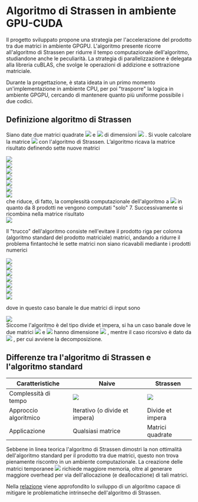 # Algoritmo di Strassen in ambiente GPU-CUDA
Il progetto sviluppato propone una strategia per l'accelerazione del prodotto tra due matrici in ambiente GPGPU. L'algoritmo presente ricorre all'algoritmo di Strassen per ridurre il tempo computazionale dell'algoritmo, studiandone anche le peculiarità.
La strategia di parallelizzazione è delegata alla libreria cuBLAS, che svolge le operazioni di addizione e sottrazione matriciale.

Durante la progettazione, è stata ideata in un primo momento un'implementazione in ambiente CPU, per poi "trasporre" la logica in ambiente GPGPU, cercando di mantenere quanto più uniforme possibile i due codici.

## Definizione algoritmo di Strassen
Siano date due matrici quadrate <picture>
  <source media="(prefers-color-scheme: dark)" srcset="https://latex.codecogs.com/svg.image?\color{White}\mathbf{A}">
  <source media="(prefers-color-scheme: light)" srcset="https://latex.codecogs.com/svg.image?\mathbf{A}">
  <img src="https://latex.codecogs.com/svg.image?\mathbf{A}">
</picture> e <picture>
  <source media="(prefers-color-scheme: dark)" srcset="https://latex.codecogs.com/svg.image?\color{White}\mathbf{B}">
  <source media="(prefers-color-scheme: light)" srcset="https://latex.codecogs.com/svg.image?\mathbf{B}">
  <img src="https://latex.codecogs.com/svg.image?\mathbf{B}">
</picture> di dimensioni <picture>
  <source media="(prefers-color-scheme: dark)" srcset="https://latex.codecogs.com/svg.image?\color{White}n\times&space;n">
  <source media="(prefers-color-scheme: light)" srcset="https://latex.codecogs.com/svg.image?n\times&space;n">
  <img src="https://latex.codecogs.com/svg.image?n\times&space;n">
</picture>. Si vuole calcolare la matrice <picture>
  <source media="(prefers-color-scheme: dark)" srcset="https://latex.codecogs.com/svg.image?\color{White}\mathbf{C}=\mathbf{A}\times\mathbf{B}">
  <source media="(prefers-color-scheme: light)" srcset="https://latex.codecogs.com/svg.image?\mathbf{C}=\mathbf{A}\times\mathbf{B}">
  <img src="https://latex.codecogs.com/svg.image?\mathbf{C}=\mathbf{A}\times\mathbf{B}">
</picture> con l'algoritmo di Strassen.
L’algoritmo ricava la matrice risultato definendo sette nuove matrici

<picture>
  <source media="(prefers-color-scheme: dark)" srcset="https://latex.codecogs.com/svg.image?\large&space;\color{White}\mathbf{M}_1=(\mathbf{A}_{11}&plus;\mathbf{A}_{22})(\mathbf{B}_{11}&plus;\mathbf{B}_{22})">
  <source media="(prefers-color-scheme: light)" srcset="https://latex.codecogs.com/svg.image?\large&space;\mathbf{M}_1=(\mathbf{A}_{11}&plus;\mathbf{A}_{22})(\mathbf{B}_{11}&plus;\mathbf{B}_{22})">
  <img src="https://latex.codecogs.com/svg.image?\large&space;\mathbf{M}_1=(\mathbf{A}_{11}&plus;\mathbf{A}_{22})(\mathbf{B}_{11}&plus;\mathbf{B}_{22})">
</picture>
<br>
<picture>
  <source media="(prefers-color-scheme: dark)" srcset="https://latex.codecogs.com/svg.image?\large&space;\color{White}\mathbf{M}_2=(\mathbf{A}_{21}&plus;\mathbf{A}_{22})\mathbf{B}_{11}">
  <source media="(prefers-color-scheme: light)" srcset="https://latex.codecogs.com/svg.image?\large&space;\mathbf{M}_2=(\mathbf{A}_{21}&plus;\mathbf{A}_{22})\mathbf{B}_{11}">
  <img src="https://latex.codecogs.com/svg.image?\large&space;\mathbf{M}_2=(\mathbf{A}_{21}&plus;\mathbf{A}_{22})\mathbf{B}_{11}">
</picture>
<br>
<picture>
  <source media="(prefers-color-scheme: dark)" srcset="https://latex.codecogs.com/svg.image?\large&space;\color{White}\mathbf{M}_3=\mathbf{A}_{11}(\mathbf{B}_{12}-\mathbf{B}_{22})">
  <source media="(prefers-color-scheme: light)" srcset="https://latex.codecogs.com/svg.image?\large&space;\mathbf{M}_3=\mathbf{A}_{11}(\mathbf{B}_{12}-\mathbf{B}_{22})">
  <img src="https://latex.codecogs.com/svg.image?\large&space;\mathbf{M}_3=\mathbf{A}_{11}(\mathbf{B}_{12}-\mathbf{B}_{22})">
</picture>
<br>
<picture>
  <source media="(prefers-color-scheme: dark)" srcset="https://latex.codecogs.com/svg.image?\large&space;\color{White}\mathbf{M}_4=\mathbf{A}_{22}(\mathbf{B}_{21}-\mathbf{B}_{11})">
  <source media="(prefers-color-scheme: light)" srcset="https://latex.codecogs.com/svg.image?\large&space;\mathbf{M}_4=\mathbf{A}_{22}(\mathbf{B}_{21}-\mathbf{B}_{11})">
  <img src="https://latex.codecogs.com/svg.image?\large&space;\mathbf{M}_4=\mathbf{A}_{22}(\mathbf{B}_{21}-\mathbf{B}_{11})">
</picture>
<br>
<picture>
  <source media="(prefers-color-scheme: dark)" srcset="https://latex.codecogs.com/svg.image?\large&space;\color{White}\mathbf{M}_5=(\mathbf{A}_{11}&plus;\mathbf{A}_{12})\mathbf{B}_{22}">
  <source media="(prefers-color-scheme: light)" srcset="https://latex.codecogs.com/svg.image?\large&space;\mathbf{M}_5=(\mathbf{A}_{11}&plus;\mathbf{A}_{12})\mathbf{B}_{22}">
  <img src="https://latex.codecogs.com/svg.image?\large&space;\mathbf{M}_5=(\mathbf{A}_{11}&plus;\mathbf{A}_{12})\mathbf{B}_{22}">
</picture>
<br>
<picture>
  <source media="(prefers-color-scheme: dark)" srcset="https://latex.codecogs.com/svg.image?\large&space;\color{White}\mathbf{M}_6=(\mathbf{A}_{21}-\mathbf{A}_{11})(\mathbf{B}_{11}&plus;\mathbf{B}_{12})">
  <source media="(prefers-color-scheme: light)" srcset="https://latex.codecogs.com/svg.image?\large&space;\mathbf{M}_6=(\mathbf{A}_{21}-\mathbf{A}_{11})(\mathbf{B}_{11}&plus;\mathbf{B}_{12})">
  <img src="https://latex.codecogs.com/svg.image?\large&space;\mathbf{M}_6=(\mathbf{A}_{21}-\mathbf{A}_{11})(\mathbf{B}_{11}&plus;\mathbf{B}_{12})">
</picture>
<br>
<picture>
  <source media="(prefers-color-scheme: dark)" srcset="https://latex.codecogs.com/svg.image?\large&space;\color{White}\mathbf{M}_7=(\mathbf{A}_{12}-\mathbf{A}_{22})(\mathbf{B}_{21}&plus;\mathbf{B}_{22})">
  <source media="(prefers-color-scheme: light)" srcset="https://latex.codecogs.com/svg.image?\large&space;\mathbf{M}_7=(\mathbf{A}_{12}-\mathbf{A}_{22})(\mathbf{B}_{21}&plus;\mathbf{B}_{22})">
  <img src="https://latex.codecogs.com/svg.image?\large&space;\mathbf{M}_7=(\mathbf{A}_{12}-\mathbf{A}_{22})(\mathbf{B}_{21}&plus;\mathbf{B}_{22})">
</picture>
<br>
che riduce, di fatto, la complessità computazionale dell'algoritmo a <picture>
  <source media="(prefers-color-scheme: dark)" srcset="https://latex.codecogs.com/svg.image?\color{White}O(n^{\log_27})">
  <source media="(prefers-color-scheme: light)" srcset="https://latex.codecogs.com/svg.image?O(n^{\log_27})">
  <img src="https://latex.codecogs.com/svg.image?O(n^{\log_27})">
</picture> in quanto da 8 prodotti ne vengono computati "solo" 7. Successivamente si ricombina nella matrice risultato

<br>
<picture>
  <source media="(prefers-color-scheme: dark)" srcset="https://latex.codecogs.com/svg.image?\large&space;\color{White}\begin{pmatrix}\mathbf{C}_{11}&\mathbf{C}_{12}\\\mathbf{C}_{21}&\mathbf{C}_{22}\end{pmatrix}=\begin{pmatrix}\mathbf{M}_1&plus;\mathbf{M}_4-\mathbf{M}_5&plus;\mathbf{M}_7&\mathbf{M}_3&plus;\mathbf{M}_5\\\mathbf{M}_2&plus;\mathbf{M}_4&\mathbf{M}_1-\mathbf{M}_2&plus;\mathbf{M}_3&plus;\mathbf{M}_6\end{pmatrix}">
  <source media="(prefers-color-scheme: light)" srcset="https://latex.codecogs.com/svg.image?\large&space;\begin{pmatrix}\mathbf{C}_{11}&\mathbf{C}_{12}\\\mathbf{C}_{21}&\mathbf{C}_{22}\end{pmatrix}=\begin{pmatrix}\mathbf{M}_1&plus;\mathbf{M}_4-\mathbf{M}_5&plus;\mathbf{M}_7&\mathbf{M}_3&plus;\mathbf{M}_5\\\mathbf{M}_2&plus;\mathbf{M}_4&\mathbf{M}_1-\mathbf{M}_2&plus;\mathbf{M}_3&plus;\mathbf{M}_6\end{pmatrix}">
  <img src="https://latex.codecogs.com/svg.image?\large&space;\begin{pmatrix}\mathbf{C}_{11}&\mathbf{C}_{12}\\\mathbf{C}_{21}&\mathbf{C}_{22}\end{pmatrix}=\begin{pmatrix}\mathbf{M}_1&plus;\mathbf{M}_4-\mathbf{M}_5&plus;\mathbf{M}_7&\mathbf{M}_3&plus;\mathbf{M}_5\\\mathbf{M}_2&plus;\mathbf{M}_4&\mathbf{M}_1-\mathbf{M}_2&plus;\mathbf{M}_3&plus;\mathbf{M}_6\end{pmatrix}">
</picture>


Il "trucco" dell'algoritmo consiste nell'evitare il prodotto riga per colonna (algoritmo standard del prodotto matriciale) matrici, andando a ridurre il problema fintantoché le sette matrici non siano ricavabili mediante i prodotti numerici

<picture>
  <source media="(prefers-color-scheme: dark)" srcset="https://latex.codecogs.com/svg.image?\large\color{White}\mathbf{M}_1=(a_{11}&plus;a_{22})(b_{11}&plus;b_{22})">
  <source media="(prefers-color-scheme: light)" srcset="https://latex.codecogs.com/svg.image?\large\mathbf{M}_1=(a_{11}&plus;a_{22})(b_{11}&plus;b_{22})">
  <img src="https://latex.codecogs.com/svg.image?\large\mathbf{M}_1=(a_{11}&plus;a_{22})(b_{11}&plus;b_{22})">
</picture>
<br>
<picture>
  <source media="(prefers-color-scheme: dark)" srcset="https://latex.codecogs.com/svg.image?\large\color{White}\mathbf{M}_2=(a_{21}&plus;a_{22})b_{11}">
  <source media="(prefers-color-scheme: light)" srcset="https://latex.codecogs.com/svg.image?\large\mathbf{M}_2=(a_{21}&plus;a_{22})b_{11}">
  <img src="https://latex.codecogs.com/svg.image?\large\mathbf{M}_2=(a_{21}&plus;a_{22})b_{11}">
</picture>
<br>
<picture>
  <source media="(prefers-color-scheme: dark)" srcset="https://latex.codecogs.com/svg.image?\large\color{White}\mathbf{M}_3=a_{11}(b_{12}-b_{22})">
  <source media="(prefers-color-scheme: light)" srcset="https://latex.codecogs.com/svg.image?\large\mathbf{M}_3=a_{11}(b_{12}-b_{22})">
  <img src="https://latex.codecogs.com/svg.image?\large\mathbf{M}_3=a_{11}(b_{12}-b_{22})">
</picture>
<br>
<picture>
  <source media="(prefers-color-scheme: dark)" srcset="https://latex.codecogs.com/svg.image?\large\color{White}\mathbf{M}_4=a_{22}(b_{21}-b_{11})">
  <source media="(prefers-color-scheme: light)" srcset="https://latex.codecogs.com/svg.image?\large\mathbf{M}_4=a_{22}(b_{21}-b_{11})">
  <img src="https://latex.codecogs.com/svg.image?\large\mathbf{M}_4=a_{22}(b_{21}-b_{11})">
</picture>
<br>
<picture>
  <source media="(prefers-color-scheme: dark)" srcset="https://latex.codecogs.com/svg.image?\large\color{White}\mathbf{M}_5=(a_{11}&plus;a_{12})b_{22}">
  <source media="(prefers-color-scheme: light)" srcset="https://latex.codecogs.com/svg.image?\large\mathbf{M}_5=(a_{11}&plus;a_{12})b_{22}">
  <img src="https://latex.codecogs.com/svg.image?\large\mathbf{M}_5=(a_{11}&plus;a_{12})b_{22}">
</picture>
<br>
<picture>
  <source media="(prefers-color-scheme: dark)" srcset="https://latex.codecogs.com/svg.image?\large\color{White}\mathbf{M}_6=(a_{21}-a_{11})(b_{11}&plus;b_{12})">
  <source media="(prefers-color-scheme: light)" srcset="https://latex.codecogs.com/svg.image?\large\mathbf{M}_6=(a_{21}-a_{11})(b_{11}&plus;b_{12})">
  <img src="https://latex.codecogs.com/svg.image?\large\mathbf{M}_6=(a_{21}-a_{11})(b_{11}&plus;b_{12})">
</picture>
<br>
<picture>
  <source media="(prefers-color-scheme: dark)" srcset="https://latex.codecogs.com/svg.image?\large\color{White}\mathbf{M}_7=(a_{12}-a_{22})(b_{21}&plus;b_{22})">
  <source media="(prefers-color-scheme: light)" srcset="https://latex.codecogs.com/svg.image?\large\mathbf{M}_7=(a_{12}-a_{22})(b_{21}&plus;b_{22})">
  <img src="https://latex.codecogs.com/svg.image?\large\mathbf{M}_7=(a_{12}-a_{22})(b_{21}&plus;b_{22})">
</picture>


dove in questo caso banale le due matrici di input sono


<picture>
  <source media="(prefers-color-scheme: dark)" srcset="https://latex.codecogs.com/svg.image?\large\color{White}\mathbf{A}=\begin{pmatrix}a_{11}&a_{12}\\a_{21}&a_{22}\end{pmatrix}\qquad\mathbf{B}=\begin{pmatrix}b_{11}&b_{12}\\b_{21}&b_{22}\end{pmatrix}">
  <source media="(prefers-color-scheme: light)" srcset="https://latex.codecogs.com/svg.image?\large\mathbf{A}=\begin{pmatrix}a_{11}&a_{12}\\a_{21}&a_{22}\end{pmatrix}\qquad\mathbf{B}=\begin{pmatrix}b_{11}&b_{12}\\b_{21}&b_{22}\end{pmatrix}">
  <img src="https://latex.codecogs.com/svg.image?\large\mathbf{A}=\begin{pmatrix}a_{11}&a_{12}\\a_{21}&a_{22}\end{pmatrix}\qquad\mathbf{B}=\begin{pmatrix}b_{11}&b_{12}\\b_{21}&b_{22}\end{pmatrix}">
</picture>
<br>
Siccome l'algoritmo è del tipo divide et impera, si ha un caso banale dove le due matrici <picture>
  <source media="(prefers-color-scheme: dark)" srcset="https://latex.codecogs.com/svg.image?\color{White}\mathbf{A}">
  <source media="(prefers-color-scheme: light)" srcset="https://latex.codecogs.com/svg.image?\mathbf{A}">
  <img src="https://latex.codecogs.com/svg.image?\mathbf{A}">
</picture> e <picture>
  <source media="(prefers-color-scheme: dark)" srcset="https://latex.codecogs.com/svg.image?\color{White}\mathbf{B}">
  <source media="(prefers-color-scheme: light)" srcset="https://latex.codecogs.com/svg.image?\mathbf{B}">
  <img src="https://latex.codecogs.com/svg.image?\mathbf{B}">
</picture> hanno dimensione <picture>
  <source media="(prefers-color-scheme: dark)" srcset="https://latex.codecogs.com/svg.image?\color{White}n=2">
  <source media="(prefers-color-scheme: light)" srcset="https://latex.codecogs.com/svg.image?n=2">
  <img src="https://latex.codecogs.com/svg.image?n=2">
</picture>, mentre il caso ricorsivo è dato da <picture>
  <source media="(prefers-color-scheme: dark)" srcset="https://latex.codecogs.com/svg.image?\color{White}n>2">
  <source media="(prefers-color-scheme: light)" srcset="https://latex.codecogs.com/svg.image?n>2">
  <img src="https://latex.codecogs.com/svg.image?n>2">
</picture>, per cui avviene la decomposizione.

## Differenze tra l'algoritmo di Strassen e l'algoritmo standard
|Caratteristiche|Naive|Strassen |
|--|--|--|
|Complessità di tempo|<picture><source media="(prefers-color-scheme: dark)" srcset="https://latex.codecogs.com/svg.image?\color{White}O(n^3)"><source media="(prefers-color-scheme: light)" srcset="https://latex.codecogs.com/svg.image?O(n^3)"><img src="https://latex.codecogs.com/svg.image?O(n^3)"></picture>|<picture><source media="(prefers-color-scheme: dark)" srcset="https://latex.codecogs.com/svg.image?\color{White}O(n^{log_27})"><source media="(prefers-color-scheme: light)" srcset="https://latex.codecogs.com/svg.image?O(n^{log_27})"><img src="https://latex.codecogs.com/svg.image?O(n^{log_27})"></picture>|
Approccio algoritmico|Iterativo (o divide et impera)|Divide et impera
Applicazione|Qualsiasi matrice|Matrici quadrate

Sebbene in linea teorica l'algoritmo di Strassen dimostri la non ottimalità dell'algoritmo standard per il prodotto tra due matrici, questo non trova pienamente riscontro in un ambiente computazionale. La creazione delle matrici temporanee <picture>
  <source media="(prefers-color-scheme: dark)" srcset="https://latex.codecogs.com/svg.image?\color{White}\mathbf{M}_1%2C\ldots%2C\mathbf{M}_7">
  <source media="(prefers-color-scheme: light)" srcset="https://latex.codecogs.com/svg.image?\mathbf{M}_1%2C\ldots%2C\mathbf{M}_7">
  <img src="https://latex.codecogs.com/svg.image?\mathbf{M}_1%2C\ldots%2C\mathbf{M}_7">
</picture> richiede maggiore memoria, oltre al generare maggiore overhead per via dell'allocazione (e deallocazione) di tali matrici.

Nella [relazione](https://github.com/Leyxargon/Strassen-GPU/blob/master/relazione.pdf) viene approfondito lo sviluppo di un algoritmo capace di mitigare le problematiche intrinseche dell'algoritmo di Strassen.
